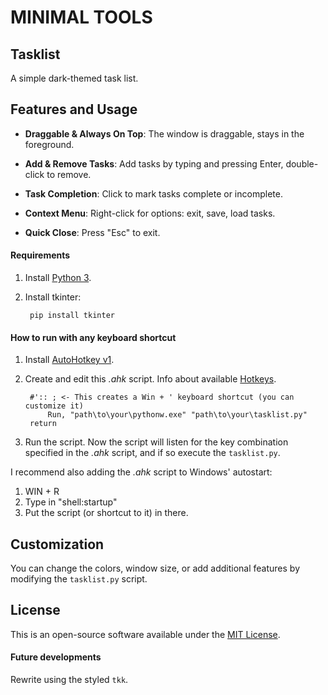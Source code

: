 # MINIMAL TOOLS

## Tasklist
A simple dark-themed task list.

## Features and Usage

- **Draggable & Always On Top**: The window is draggable, stays in the foreground.

- **Add & Remove Tasks**: Add tasks by typing and pressing Enter, double-click to remove.

- **Task Completion**: Click to mark tasks complete or incomplete.

- **Context Menu**: Right-click for options: exit, save, load tasks.

- **Quick Close**: Press "Esc" to exit.

#### Requirements
1. Install [Python 3](https://www.python.org/downloads/).
2. Install tkinter:

        pip install tkinter

#### How to run with any keyboard shortcut
1. Install [AutoHotkey v1](https://www.autohotkey.com/download/).
2. Create and edit this *.ahk* script. Info about available [Hotkeys](https://www.autohotkey.com/docs/v1/Hotkeys.htm).

        #':: ; <- This creates a Win + ' keyboard shortcut (you can customize it)
            Run, "path\to\your\pythonw.exe" "path\to\your\tasklist.py"
        return

3. Run the script. Now the script will listen for the key combination specified in the *.ahk* script, and if so execute the `tasklist.py`.

I recommend also adding the *.ahk* script to Windows' autostart:
1. WIN + R
2. Type in "shell:startup"
3. Put the script (or shortcut to it) in there.

## Customization

You can change the colors, window size, or add additional features by modifying the `tasklist.py` script.

## License

This is an open-source software available under the [MIT License](https://mit-license.org/).

#### Future developments
Rewrite using the styled `tkk`.
